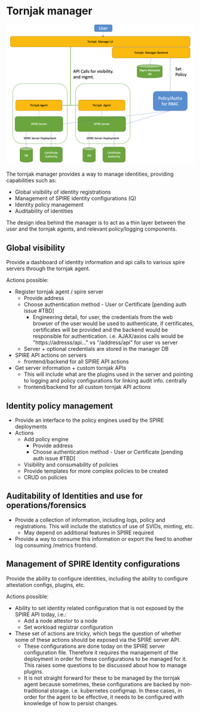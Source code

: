 # Tornjak manager 

![tornjak-manager](rsrc/manager.png)

The tornjak manager provides a way to manage identities, providing capabilities such as:
- Global visibility of identity registrations
- Management of SPIRE identity configurations (Q)
- Identity policy management
- Auditability of identities

The design idea behind the manager is to act as a thin layer between the user and the tornjak agents, and relevant policy/logging components.

## Global visibility

Provide a dashboard of identity information and api calls to various spire servers through the tornjak agent. 

Actions possible:
- Register tornjak agent / spire server
  - Provide address
  - Choose authentication method - User or Certificate [pending auth issue #TBD]
    - Engineering detail, for user, the credentials from the web browser of the user would be used to authenticate, if certificates, certificates will be provided and the backend would be responsible for authentication. i.e. AJAX/axios calls would be "https://adresss/api..." vs "/address/api" for user vs server
  - Server + optional credentials are stored in the manager DB
- SPIRE API actions on servers
  - frontend/backend for all SPIRE API actions 
- Get server information + custom tornjak APIs
  - This will include what are the plugins used in the server and pointing to logging and policy configurations for linking audit info. centrally
  - frontend/backend for all custom tornjak API actions 

## Identity policy management
- Provide an interface to the policy engines used by the SPIRE deployments
- Actions
  - Add policy engine
    - Provide address
    - Choose authentication method - User or Certificate [pending auth issue #TBD]
  - Visibility and consumability of policies
  - Provide templates for more complex policies to be created
  - CRUD on policies


## Auditability of Identities and use for operations/forensics
- Provide a collection of information, including logs, policy and registrations. This will include the statistics of use of SVIDs, minting, etc. 
  - May depend on additional features in SPIRE required
- Provide a way to consume this information or export the feed to another log consuming /metrics frontend.


## Management of SPIRE Identity configurations

Provide the ability to configure identities, including the ability to configure attestation configs, plugins, etc.

Actions possible:
- Ability to set identity related configuration that is not exposed by the SPIRE API today, i.e.:
  - Add a node attestor to a node
  - Set workload registrar configuration
- These set of actions are tricky, which begs the question of whether some of these actions should be exposed via the SPIRE server API. 
  - These configurations are done today on the SPIRE server configuration file. Therefore it requires the management of the deployment in order
    for these configurations to be managed for it. This raises some questions to be discussed about how to manage plugins.
  - It is not straight forward for these to be managed by the tornjak agent because sometimes, these configurations are backed by non-traditional storage.
    i.e. kubernetes configmap. In these cases, in order for the agent to be effective, it needs to be configured with knowledge of how to persist changes.
